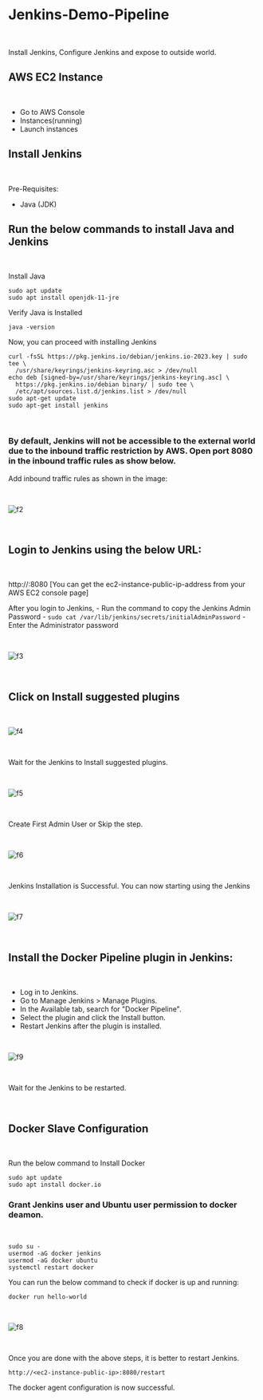 # Jenkins-Demo-Pipeline

<br />

Install Jenkins, Configure Jenkins and expose to outside world.

## AWS EC2 Instance

<br />

- Go to AWS Console
- Instances(running)
- Launch instances

## Install Jenkins

<br />

Pre-Requisites:
 - Java (JDK)

## Run the below commands to install Java and Jenkins

<br />

Install Java

```
sudo apt update
sudo apt install openjdk-11-jre
```

Verify Java is Installed

```
java -version
```
Now, you can proceed with installing Jenkins

```
curl -fsSL https://pkg.jenkins.io/debian/jenkins.io-2023.key | sudo tee \
  /usr/share/keyrings/jenkins-keyring.asc > /dev/null
echo deb [signed-by=/usr/share/keyrings/jenkins-keyring.asc] \
  https://pkg.jenkins.io/debian binary/ | sudo tee \
  /etc/apt/sources.list.d/jenkins.list > /dev/null
sudo apt-get update
sudo apt-get install jenkins
```
<br />

### By default, Jenkins will not be accessible to the external world due to the inbound traffic restriction by AWS. Open port 8080 in the inbound traffic rules as show below.

Add inbound traffic rules as shown in the image:

<br />

![f2](https://github.com/SubodhBagde/Jenkins-Demo-Pipeline/assets/136182792/7ba903d6-868e-4181-80bc-3b7ed65c47df)

<br />

## Login to Jenkins using the below URL:

<br />

http://<ec2-instance-public-ip-address>:8080    [You can get the ec2-instance-public-ip-address from your AWS EC2 console page]

After you login to Jenkins, 
      - Run the command to copy the Jenkins Admin Password - `sudo cat /var/lib/jenkins/secrets/initialAdminPassword`
      - Enter the Administrator password

<br />

![f3](https://github.com/SubodhBagde/Jenkins-Demo-Pipeline/assets/136182792/2c0af7a8-7da8-42e6-9dd2-faedc91ac909)

<br />

## Click on Install suggested plugins

<br />

![f4](https://github.com/SubodhBagde/Jenkins-Demo-Pipeline/assets/136182792/83fd70c6-4cd6-4805-81b5-4190f85192df)

<br />

Wait for the Jenkins to Install suggested plugins.

<br />

![f5](https://github.com/SubodhBagde/Jenkins-Demo-Pipeline/assets/136182792/d09695ed-6127-493d-8469-5b225c14d5ee)

<br />

Create First Admin User or Skip the step.

<br />

![f6](https://github.com/SubodhBagde/Jenkins-Demo-Pipeline/assets/136182792/a66b5a31-ccc9-484b-a48c-8c0b1a175aee)

<br />

Jenkins Installation is Successful. You can now starting using the Jenkins 

<br />

![f7](https://github.com/SubodhBagde/Jenkins-Demo-Pipeline/assets/136182792/dc774b22-b7b6-4810-b7b6-37af11e3861c)

<br />

## Install the Docker Pipeline plugin in Jenkins:

<br />

   - Log in to Jenkins.
   - Go to Manage Jenkins > Manage Plugins.
   - In the Available tab, search for "Docker Pipeline".
   - Select the plugin and click the Install button.
   - Restart Jenkins after the plugin is installed.

<br />

![f9](https://github.com/SubodhBagde/Jenkins-Demo-Pipeline/assets/136182792/05c1a5a5-0e4a-4266-a4ef-cde9afe9070f)

<br />

Wait for the Jenkins to be restarted.

<br />

## Docker Slave Configuration

<br />

Run the below command to Install Docker

```
sudo apt update
sudo apt install docker.io
```
 
### Grant Jenkins user and Ubuntu user permission to docker deamon.

<br />

```
sudo su - 
usermod -aG docker jenkins
usermod -aG docker ubuntu
systemctl restart docker
```
You can run the below command to check if docker is up and running:

```
docker run hello-world
```

<br />

![f8](https://github.com/SubodhBagde/Jenkins-Demo-Pipeline/assets/136182792/d244a404-59c0-4ff0-9fd5-d6089a00ed04)

<br />

Once you are done with the above steps, it is better to restart Jenkins.

```
http://<ec2-instance-public-ip>:8080/restart
```

The docker agent configuration is now successful.
